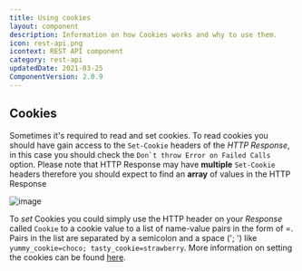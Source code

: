 ```yaml
---
title: Using cookies
layout: component
description: Information on how Cookies works and why to use them.
icon: rest-api.png
icontext: REST API component
category: rest-api
updatedDate: 2021-03-25
ComponentVersion: 2.0.9
---
```


## Cookies

Sometimes it's required to read and set cookies. To read cookies you should have gain access to the `Set-Cookie` headers of the _HTTP Response_,
in this case you should check the ``Don`t throw Error on Failed Calls`` option. Please note that HTTP Response may have **multiple**
`Set-Cookie` headers therefore you should expect to find an **array** of values in the HTTP Response

![image](https://user-images.githubusercontent.com/56208/85700153-66160180-b6dc-11ea-8885-45f8c888dc8a.png)

To _set_ Cookies you could simply use the HTTP header on your _Response_ called `Cookie` to a cookie value to a
list of name-value pairs in the form of <cookie-name>=<cookie-value>. Pairs in the list are separated by a semicolon and a space ('; ')
like `yummy_cookie=choco; tasty_cookie=strawberry`. More information on setting the cookies can be found [here](https://developer.mozilla.org/en-US/docs/Web/HTTP/Headers/Cookie).
